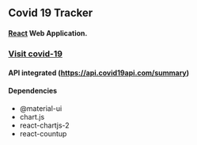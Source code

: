
## Covid 19 Tracker
#### [React](https://reactjs.org/) Web Application.
### [Visit covid-19](http://covid-19-from-ubaid.surge.sh//)
#### API integrated (https://api.covid19api.com/summary)

#### Dependencies

* @material-ui
* chart.js
* react-chartjs-2
* react-countup